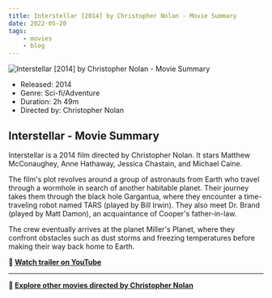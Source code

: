 ```yaml
---
title: Interstellar [2014] by Christopher Nolan - Movie Summary
date: 2022-05-20
tags:
    - movies
    - blog
---
```


![Interstellar [2014] by Christopher Nolan - Movie Summary](&#x2F;images&#x2F;movie-interstellar.jpg)

- Released: 2014
- Genre: Sci-fi&#x2F;Adventure
- Duration: 2h 49m
- Directed by: Christopher Nolan

## Interstellar - Movie Summary

Interstellar is a 2014 film directed by Christopher Nolan. It stars Matthew McConaughey, Anne Hathaway, Jessica Chastain, and Michael Caine.

The film&#39;s plot revolves around a group of astronauts from Earth who travel through a wormhole in search of another habitable planet. Their journey takes them through the black hole Gargantua, where they encounter a time-traveling robot named TARS (played by Bill Irwin). They also meet Dr. Brand (played by Matt Damon), an acquaintance of Cooper&#39;s father-in-law.

The crew eventually arrives at the planet Miller&#39;s Planet, where they confront obstacles such as dust storms and freezing temperatures before making their way back home to Earth.

**🎥 [Watch trailer on YouTube](https:&#x2F;&#x2F;www.youtube.com&#x2F;watch?v&#x3D;zSWdZVtXT7E)**

---

**🍿 [Explore other movies directed by Christopher Nolan](/)**